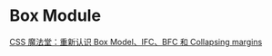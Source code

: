 # Box Module

[CSS 魔法堂：重新认识 Box Model、IFC、BFC 和 Collapsing margins](https://www.cnblogs.com/fsjohnhuang/p/5259121.html)
